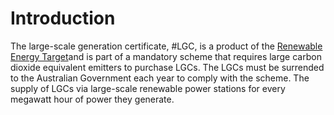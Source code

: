 # Introduction
The large-scale generation certificate, #LGC, is a product of the [Renewable Energy Target](http://www.cleanenergyregulator.gov.au/RET/About-the-Renewable-Energy-Target)and is part of a mandatory scheme that requires large carbon dioxide equivalent emitters to purchase LGCs. The LGCs must be surrended to the Australian Government each year to comply with the scheme. The supply of LGCs via large-scale renewable power stations for every megawatt hour of power they generate. 
